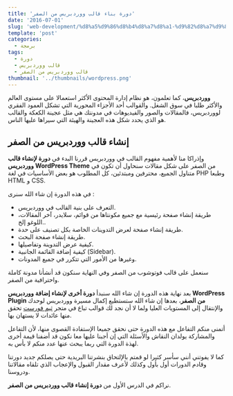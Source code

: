 ```yaml
---
title: 'دورة بناء قالب ووردبريس من الصفر'
date: '2016-07-01'
slug: 'web-development/%d8%a5%d9%86%d8%b4%d8%a7%d8%a1-%d9%82%d8%a7%d9%84%d8%a8-%d9%88%d9%88%d8%b1%d8%af%d8%a8%d8%b1%d9%8a%d8%b3-%d9%85%d9%86-%d8%a7%d9%84%d8%b5%d9%81%d8%b1'
template: 'post'
categories:
  - برمجة
tags:
  - دورة
  - قالب ووردبريس
  - قالب ووردبريس من الصفر
thumbnail: '../thumbnails/wordpress.png'
---
```


**ووردبريس**، كما تعلمون، هو نظام إدارة المحتوى الأكثر استعمالا على مستوى العالم والأكثر طلبا في سوق الشغل. والقوالب أحد الأجزاء المحورية التي تشكل العمود الفقري لووردبريس، فالمقالات والصور والفيديوهات في مدونتك هي مثل عجينة الكعكة والقالب هو الذي يحدد شكل هذه العجينة والهيئة التي سيراها عليها الناس.

## إنشاء قالب ووردبريس من الصفر

وإذراكا منا لأهمية مفهوم القالب في ووردبريس قررنا البدء في **دورة لإنشاء قالب ووردبريس WordPress Theme** من الصفر على شكل مقالات سنحاول أن تكون في متناول الجميع، محترفين ومبتدئين، كل المطلوب هو بعض الأساسيات في لغة PHP وطبعا HTML و CSS.

في هذه الدورة إن شاء الله سنرى :

- التعرف على بنية القالب في ووردبريس.
- طريقة إنشاء صفحة رئيسية مع جميع مكونتاها من قوائم، سلايدر، آخر المقالات، اللوغو إلخ..
- طريقة إنشاء صفحة لعرض التدوينات الخاصة بكل تصنيف على حدة.
- طريقة إنشاء صفحة البحث.
- كيفية عرض التدوينة وتفاصيلها.
- كيفية إضافة القائمة الجانبية (Sidebar).
- وغيرها من الأمور التي تتكرر في جميع المدونات.

سنعمل على قالب فوتوشوب من الصفر وفي النهاية سنكون قد أنشأنا مدونة كاملة واحترافية من الصفر.

بعد نهاية هذه الدورة إن شاء الله سنبدأ **دورة أخرى لإنشاء إضافة ووردبريس WordPress Plugin من الصفر**، بعدها إن شاء الله ستستطيع إكمال مسيرة ووردبريس لوحدك والإنتقال إلى المستويات العليا ولما لا أن نجد لك قوالب تباع في متجر [ثيم فورست](http://themeforest.net) تحقق منها عائدات لا يستهان بها.

أتمنى منكم التفاعل مع هذه الدورة حتى نحقق جميعا الإستفادة القصوى منها، لأن التفاعل والمشاركة يولدان النقاش والأسئلة التي إن أجبنا عليها معا نكون قد أضفنا قيمة أخرى لهذة الدورة التي ربما يبحث عنها عدد منكم لا بأس به.

كما لا يفوتني أنني سأسر كثيرا لو قمتم بالإلتحاق بنشرتنا البريدية حتى يصلكم جديد دورتنا وقادم الدورات أول بأول وكذلك لأعرف مقدار القبول والإعجاب الذي تلقاه مقالاتنا ودروسنا.

نراكم في الدرس الأول من **دورة إنشاء قالب ووردبريس من الصفر**.
